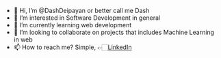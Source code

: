 - 👋 Hi, I’m @DashDeipayan or better call me Dash
- 👀 I’m interested in Software Development in general
- 🌱 I’m currently learning web development
- 💞️ I’m looking to collaborate on projects that includes Machine Learning in web
- 📫 How to reach me? Simple, 👉🏻[LinkedIn](https://www.linkedin.com/in/dash-deipayan/)

<!---
DashDeipayan/DashDeipayan is a ✨ special ✨ repository because its `README.md` (this file) appears on your GitHub profile.
You can click the Preview link to take a look at your changes.
--->
